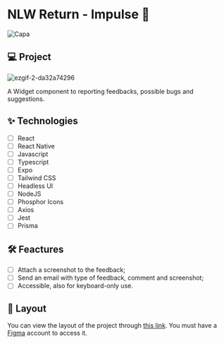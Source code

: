 <h1> NLW Return - Impulse 🚀</h1>

![Capa](https://user-images.githubusercontent.com/103220984/169223182-f02ee3e2-81bd-4cb3-8c2a-fb78367c84e3.png)

<h2>💻 Project </h2>

![ezgif-2-da32a74296](https://user-images.githubusercontent.com/103220984/169234525-986c82b7-3e04-40c4-8976-c01b93d18169.gif)

A Widget component to reporting feedbacks, possible bugs and suggestions.

<h2>✨ Technologies </h2>

- [ ] React
- [ ] React Native
- [ ] Javascript
- [ ] Typescript
- [ ] Expo
- [ ] Tailwind CSS
- [ ] Headless UI
- [ ] NodeJS
- [ ] Phosphor Icons
- [ ] Axios
- [ ] Jest
- [ ] Prisma

<h2> 🛠️ Feactures </h2>

- [ ] Attach a screenshot to the feedback;
- [ ] Send an email with type of feedback, comment and screenshot;
- [ ] Accessible, also for keyboard-only use.

<h2> 🔖 Layout </h2>

You can view the layout of the project through [this link](https://www.figma.com/community/file/1102912516166573468). You must have a [Figma](https://www.figma.com/) account to access it.
